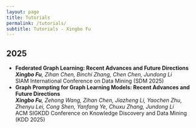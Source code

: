 ```yaml
---
layout: page
title: Tutorials
permalink: /tutorials/
subtitle: Tutorials - Xingbo Fu
---
```


<h2>2025</h2>
<ul>
	<li>
		<b>Federated Graph Learning: Recent Advances and Future Directions</b><br>
		<i><b>Xingbo Fu</b>, Zihan Chen, Binchi Zhang, Chen Chen, Jundong Li</i><br>
		SIAM International Conference on Data Mining (SDM 2025)<br>
	</li>
	<li>
		<b>Graph Prompting for Graph Learning Models: Recent Advances and Future Directions</b><br>
		<i><b>Xingbo Fu</b>, Zehong Wang, Zihan Chen, Jiazheng Li, Yaochen Zhu, Zhenyu Lei, Cong Shen, Yanfang Ye, Chuxu Zhang, Jundong Li</i><br>
		ACM SIGKDD Conference on Knowledge Discovery and Data Mining (KDD 2025)<br>
	</li>
	
</ul>
